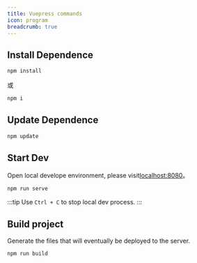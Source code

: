 ```yaml
---
title: Vuepress commands
icon: program
breadcrumb: true
---
```


## Install Dependence

```bash
npm install
```

或

```bash
npm i
```

## Update Dependence

```bash
npm update
```

## Start Dev

Open local develope environment, please visit[localhost:8080](http://localhost:8080)。

```bash
npm run serve
```

:::tip
Use `Ctrl + C` to stop local dev process.
:::

## Build project

Generate the files that will eventually be deployed to the server.

```bash
npm run build
```

